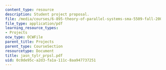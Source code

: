 ```yaml
---
content_type: resource
description: Student project proposal.
file: /media/courses/6-895-theory-of-parallel-systems-sma-5509-fall-2003/0c0de95ca2d3fa1a111c8aa947737251_jasn_tylr_prpsl.pdf
file_type: application/pdf
learning_resource_types:
- Projects
ocw_type: OCWFile
parent_title: Projects
parent_type: CourseSection
resourcetype: Document
title: jasn_tylr_prpsl.pdf
uid: 0c0de95c-a2d3-fa1a-111c-8aa947737251
---
```


